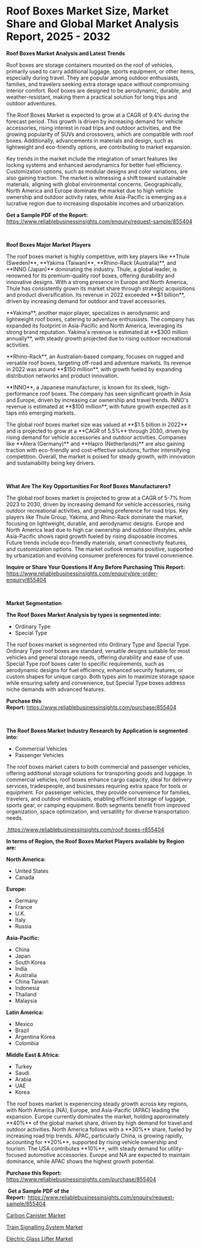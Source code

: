 <p><h1>Roof Boxes Market Size, Market Share and Global Market Analysis Report, 2025 - 2032</h1></p><p><strong>Roof Boxes Market Analysis and Latest Trends</strong></p>
<p><p>Roof boxes are storage containers mounted on the roof of vehicles, primarily used to carry additional luggage, sports equipment, or other items, especially during travel. They are popular among outdoor enthusiasts, families, and travelers seeking extra storage space without compromising interior comfort. Roof boxes are designed to be aerodynamic, durable, and weather-resistant, making them a practical solution for long trips and outdoor adventures.</p><p>The Roof Boxes Market is expected to grow at a CAGR of 9.4% during the forecast period. This growth is driven by increasing demand for vehicle accessories, rising interest in road trips and outdoor activities, and the growing popularity of SUVs and crossovers, which are compatible with roof boxes. Additionally, advancements in materials and design, such as lightweight and eco-friendly options, are contributing to market expansion.</p><p>Key trends in the market include the integration of smart features like locking systems and enhanced aerodynamics for better fuel efficiency. Customization options, such as modular designs and color variations, are also gaining traction. The market is witnessing a shift toward sustainable materials, aligning with global environmental concerns. Geographically, North America and Europe dominate the market due to high vehicle ownership and outdoor activity rates, while Asia-Pacific is emerging as a lucrative region due to increasing disposable incomes and urbanization.</p></p>
<p><strong>Get a Sample PDF of the Report:&nbsp;</strong> <a href="https://www.reliablebusinessinsights.com/enquiry/request-sample/855404?utm_campaign=75&utm_medium=2&utm_source=Github&utm_content=ia&utm_term=22012025&utm_id=roof-boxes">https://www.reliablebusinessinsights.com/enquiry/request-sample/855404</a></p>
<p>&nbsp;</p>
<p><strong>Roof Boxes Major Market Players</strong></p>
<p><p>The roof boxes market is highly competitive, with key players like **Thule (Sweden)**, **Yakima (Taiwan)**, **Rhino-Rack (Australia)**, and **INNO (Japan)** dominating the industry. Thule, a global leader, is renowned for its premium-quality roof boxes, offering durability and innovative designs. With a strong presence in Europe and North America, Thule has consistently grown its market share through strategic acquisitions and product diversification. Its revenue in 2022 exceeded **$1 billion**, driven by increasing demand for outdoor and travel accessories.</p><p>**Yakima**, another major player, specializes in aerodynamic and lightweight roof boxes, catering to adventure enthusiasts. The company has expanded its footprint in Asia-Pacific and North America, leveraging its strong brand reputation. Yakima's revenue is estimated at **$300 million annually**, with steady growth projected due to rising outdoor recreational activities.</p><p>**Rhino-Rack**, an Australian-based company, focuses on rugged and versatile roof boxes, targeting off-road and adventure markets. Its revenue in 2022 was around **$150 million**, with growth fueled by expanding distribution networks and product innovation.</p><p>**INNO**, a Japanese manufacturer, is known for its sleek, high-performance roof boxes. The company has seen significant growth in Asia and Europe, driven by increasing car ownership and travel trends. INNO's revenue is estimated at **$100 million**, with future growth expected as it taps into emerging markets.</p><p>The global roof boxes market size was valued at **$1.5 billion in 2022** and is projected to grow at a **CAGR of 5.5%** through 2030, driven by rising demand for vehicle accessories and outdoor activities. Companies like **Atera (Germany)** and **Hapro (Netherlands)** are also gaining traction with eco-friendly and cost-effective solutions, further intensifying competition. Overall, the market is poised for steady growth, with innovation and sustainability being key drivers.</p></p>
<p>&nbsp;</p>
<p><strong>What Are The Key Opportunities For Roof Boxes Manufacturers?</strong></p>
<p><p>The global roof boxes market is projected to grow at a CAGR of 5-7% from 2023 to 2030, driven by increasing demand for vehicle accessories, rising outdoor recreational activities, and growing preference for road trips. Key players like Thule Group, Yakima, and Rhino-Rack dominate the market, focusing on lightweight, durable, and aerodynamic designs. Europe and North America lead due to high car ownership and outdoor lifestyles, while Asia-Pacific shows rapid growth fueled by rising disposable incomes. Future trends include eco-friendly materials, smart connectivity features, and customization options. The market outlook remains positive, supported by urbanization and evolving consumer preferences for travel convenience.</p></p>
<p><strong>Inquire or Share Your Questions If Any Before Purchasing This Report:</strong> <a href="https://www.reliablebusinessinsights.com/enquiry/pre-order-enquiry/855404?utm_campaign=75&utm_medium=2&utm_source=Github&utm_content=ia&utm_term=22012025&utm_id=roof-boxes">https://www.reliablebusinessinsights.com/enquiry/pre-order-enquiry/855404</a></p>
<p>&nbsp;</p>
<p><strong>Market Segmentation</strong></p>
<p><strong>The Roof Boxes Market Analysis by types is segmented into:</strong></p>
<p><ul><li>Ordinary Type</li><li>Special Type</li></ul></p>
<p><p>The roof boxes market is segmented into Ordinary Type and Special Type. Ordinary Type roof boxes are standard, versatile designs suitable for most vehicles and general storage needs, offering durability and ease of use. Special Type roof boxes cater to specific requirements, such as aerodynamic designs for fuel efficiency, enhanced security features, or custom shapes for unique cargo. Both types aim to maximize storage space while ensuring safety and convenience, but Special Type boxes address niche demands with advanced features.</p></p>
<p><strong>Purchase this Report:&nbsp;</strong><a href="https://www.reliablebusinessinsights.com/purchase/855404?utm_campaign=75&utm_medium=2&utm_source=Github&utm_content=ia&utm_term=22012025&utm_id=roof-boxes">https://www.reliablebusinessinsights.com/purchase/855404</a></p>
<p>&nbsp;</p>
<p><strong>The Roof Boxes Market Industry Research by Application is segmented into:</strong></p>
<p><ul><li>Commercial Vehicles</li><li>Passenger Vehicles</li></ul></p>
<p><p>The roof boxes market caters to both commercial and passenger vehicles, offering additional storage solutions for transporting goods and luggage. In commercial vehicles, roof boxes enhance cargo capacity, ideal for delivery services, tradespeople, and businesses requiring extra space for tools or equipment. For passenger vehicles, they provide convenience for families, travelers, and outdoor enthusiasts, enabling efficient storage of luggage, sports gear, or camping equipment. Both segments benefit from improved organization, space optimization, and versatility for diverse transportation needs.</p></p>
<p><a href="https://www.reliablebusinessinsights.com/roof-boxes-r855404?utm_campaign=75&utm_medium=2&utm_source=Github&utm_content=ia&utm_term=22012025&utm_id=roof-boxes">&nbsp;https://www.reliablebusinessinsights.com/roof-boxes-r855404</a></p>
<p><strong>In terms of Region, the Roof Boxes Market Players available by Region are:</strong></p>
<p>
    <p> <strong> North America: </strong>
        <ul>
            <li>United States</li>
            <li>Canada</li>
        </ul>
        </p> 
    <p> <strong> Europe: </strong>
        <ul>
            <li>Germany</li>
            <li>France</li>
            <li>U.K.</li>
            <li>Italy</li>
            <li>Russia</li>
        </ul>
        </p> 
    <p> <strong> Asia-Pacific: </strong>
        <ul>
            <li>China</li>
            <li>Japan</li>
            <li>South Korea</li>
            <li>India</li>
            <li>Australia</li>
            <li>China Taiwan</li>
            <li>Indonesia</li>
            <li>Thailand</li>
            <li>Malaysia</li>
        </ul>
        </p> 
    <p> <strong> Latin America: </strong>
        <ul>
            <li>Mexico</li>
            <li>Brazil</li>
            <li>Argentina Korea</li>
            <li>Colombia</li>
        </ul>
        </p> 
    <p> <strong> Middle East & Africa: </strong>
        <ul>
            <li>Turkey</li>
            <li>Saudi</li>
            <li>Arabia</li>
            <li>UAE</li>
            <li>Korea</li>
        </ul>
    </p>
    </p>
<p><p>The roof boxes market is experiencing steady growth across key regions, with North America (NA), Europe, and Asia-Pacific (APAC) leading the expansion. Europe currently dominates the market, holding approximately **40%** of the global market share, driven by high demand for travel and outdoor activities. North America follows with a **30%** share, fueled by increasing road trip trends. APAC, particularly China, is growing rapidly, accounting for **20%**, supported by rising vehicle ownership and tourism. The USA contributes **10%**, with steady demand for utility-focused automotive accessories. Europe and NA are expected to maintain dominance, while APAC shows the highest growth potential.</p></p>
<p><strong>Purchase this Report: </strong><a href="https://www.reliablebusinessinsights.com/purchase/855404?utm_campaign=75&utm_medium=2&utm_source=Github&utm_content=ia&utm_term=22012025&utm_id=roof-boxes">https://www.reliablebusinessinsights.com/purchase/855404</a></p>
<p>&nbsp;<strong>Get a Sample PDF of the Report:&nbsp;&nbsp;</strong><a href="https://www.reliablebusinessinsights.com/enquiry/request-sample/855404?utm_campaign=75&utm_medium=2&utm_source=Github&utm_content=ia&utm_term=22012025&utm_id=roof-boxes">https://www.reliablebusinessinsights.com/enquiry/request-sample/855404</a></p>
<p><strong></strong></p>
<p><p><a href="https://github.com/boisetwa16/Market-Research-Report-List-1/blob/main/carbon-canister-market.md?utm_campaign=75&utm_medium=2&utm_source=Github&utm_content=ia&utm_term=22012025&utm_id=roof-boxes">Carbon Canister Market</a></p><p><a href="https://github.com/bogganbillie6969/Market-Research-Report-List-1/blob/main/train-signalling-system-market.md?utm_campaign=75&utm_medium=2&utm_source=Github&utm_content=ia&utm_term=22012025&utm_id=roof-boxes">Train Signalling System Market</a></p><p><a href="https://github.com/juniordelafrance/Market-Research-Report-List-5/blob/main/electric-glass-lifter-market.md?utm_campaign=75&utm_medium=2&utm_source=Github&utm_content=ia&utm_term=22012025&utm_id=roof-boxes">Electric Glass Lifter Market</a></p></p>